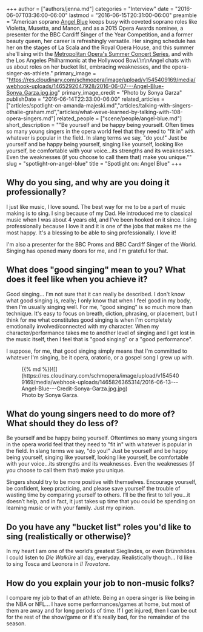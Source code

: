 +++
author = ["authors/jenna.md"]
categories = "Interview"
date = "2016-06-07T03:36:00-06:00"
lastmod = "2016-06-15T20:31:00-06:00"
preamble = "American soprano [Angel Blue](/scene/people/angel-blue/) keeps busy with coveted soprano roles like Violetta, Musetta, and Manon, and as a 2015 Opera Awards nominee, a presenter for the BBC Cardiff Singer of the Year Competition, and a former beauty queen, her career is refreshingly versatile. Her singing schedule has her on the stages of La Scala and the Royal Opera House, and this summer she'll sing with the [Metropolitan Opera's Summer Concert Series](https://www.metopera.org/user-information/summer-recital-series/), and with the Los Angeles Philharmonic at the Hollywood Bowl.\n\nAngel chats with us about roles on her bucket list, embracing weaknesses, and the opera-singer-as-athlete."
primary_image = "https://res.cloudinary.com/schmopera/image/upload/v1545409169/media/webhook-uploads/1465292047928/2016-06-07---Angel-Blue-Sonya_Garza.jpg.jpg"
primary_image_credit = "Photo by Sonya Garza"
publishDate = "2016-06-14T22:33:00-06:00"
related_articles = ["articles/spotlight-on-amanda-majeski.md","articles/talking-with-singers-othalie-graham.md","articles/what-weve-learned-by-talking-with-108-opera-singers.md"]
related_people = ["scene/people/angel-blue.md"]
short_description = "&quot;Be yourself and be happy being yourself. Often times so many young singers in the opera world feel that they need to &quot;fit in&quot; with whatever is popular in the field. In slang terms we say, &quot;do you!&quot; Just be yourself and be happy being yourself, singing like yourself, looking like yourself, be comfortable with your voice...its strengths and its weaknesses. Even the weaknesses (if you choose to call them that) make you unique.&quot;"
slug = "spotlight-on-angel-blue"
title = "Spotlight on: Angel Blue"
+++

## Why do you sing, and why are you doing it professionally?

I just like music, I love sound. The best way for me to be a part of music making is to sing. I sing because of my Dad. He introduced me to classical music when I was about 4 years old, and I've been hooked on it since. I sing professionally because I love it and it is one of the jobs that makes me the most happy. It's a blessing to be able to sing professionally. I love it!

I'm also a presenter for the BBC Proms and BBC Cardiff Singer of the World. Singing has opened many doors for me, and I'm grateful for that.

## What does "good singing" mean to you? What does it feel like when you achieve it?

Good singing... I'm not sure that it can really be described. I don't know what good singing is, really; I only know that when I feel good in my body, then I'm usually singing well. For me, "good singing" is so much more than technique. It's easy to focus on breath, diction, phrasing, or placement, but I think for me what constitutes good singing is when I'm completely emotionally involved/connected with my character. When my character/performance takes me to another level of singing and I get lost in the music itself, then I feel that is "good singing" or a "good performance". 

I suppose, for me, that good singing simply means that I'm committed to whatever I'm singing, be it opera, oratorio, or a gospel song I grew up with.

<figure data-type="image">{{% md %}}![](https://res.cloudinary.com/schmopera/image/upload/v1545409169/media/webhook-uploads/1465826365314/2016-06-13---Angel-Blue---Credit-Sonya-Garza.jpg.jpg)
<figcaption>Photo by Sonya Garza.</figcaption>
</figure>

## What do young singers need to do more of? What should they do less of?

Be yourself and be happy being yourself. Oftentimes so many young singers in the opera world feel that they need to "fit in" with whatever is popular in the field. In slang terms we say, "do you!" Just be yourself and be happy being yourself, singing like yourself, looking like yourself, be comfortable with your voice...its strengths and its weaknesses. Even the weaknesses (if you choose to call them that) make you unique.

Singers should try to be more positive with themselves. Encourage yourself, be confident, keep practicing, and please save yourself the trouble of wasting time by comparing yourself to others. I’ll be the first to tell you...it doesn’t help, and in fact, it just takes up time that you could be spending on learning music or with your family. Just my opinion.

## Do you have any "bucket list" roles you'd like to sing (realistically or otherwise)?

In my heart I am one of the world’s greatest Sieglindes, or even Brünnhildes. I could listen to *Die Walküre* all day, everyday. Realistically though... I’d like to sing Tosca and Leonora in *Il Trovatore*.

## How do you explain your job to non-music folks?

I compare my job to that of an athlete. Being an opera singer is like being in the NBA or NFL... I have some performances/games at home, but most of them are away and for long periods of time. If I get injured, then I can be out for the rest of the show/game or if it's really bad, for the remainder of the season.
